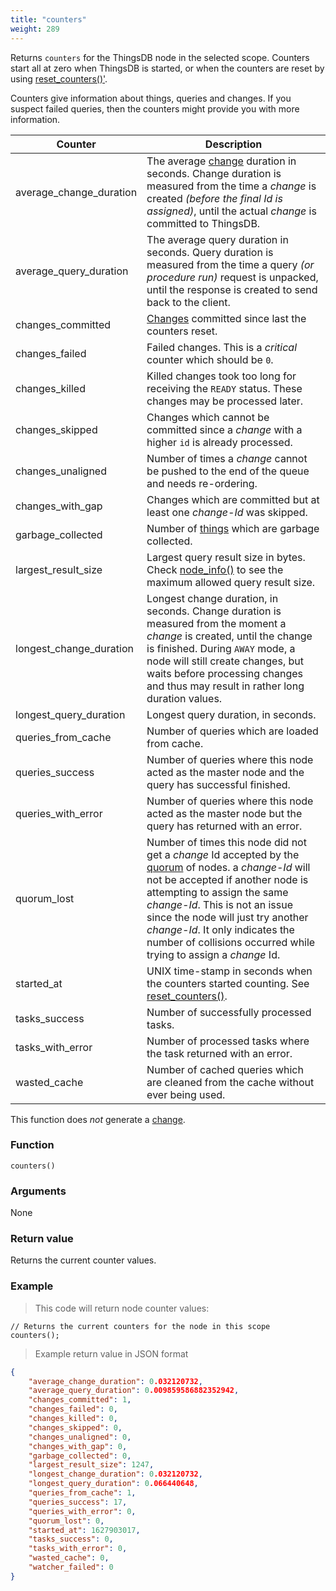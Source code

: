 ```yaml
---
title: "counters"
weight: 289
---
```


Returns `counters` for the ThingsDB node in the selected scope. Counters start all at zero when ThingsDB
is started, or when the counters are reset by using [reset_counters()'](../reset_counters).

Counters give information about things, queries and changes. If you suspect failed queries, then
the counters might provide you with more information.

Counter | Description
------- | -----------
average_change_duration | The average [change](../../overview/changes) duration in seconds. Change duration is measured from the time a *change* is created *(before the final Id is assigned)*, until the actual *change* is committed to ThingsDB.
average_query_duration | The average query duration in seconds. Query duration is measured from the time a query *(or procedure run)* request is unpacked, until the response is created to send back to the client.
changes_committed | [Changes](../../overview/changes) committed since last the counters reset.
changes_failed | Failed changes. This is a *critical* counter which should be `0`.
changes_killed | Killed changes took too long for receiving the `READY` status. These changes may be processed later.
changes_skipped | Changes which cannot be committed since a *change* with a higher `id` is already processed.
changes_unaligned | Number of times a *change* cannot be pushed to the end of the queue and needs re-ordering.
changes_with_gap | Changes which are committed but at least one *change-Id* was skipped.
garbage_collected | Number of [things](../../data-types/thing) which are garbage collected.
largest_result_size | Largest query result size in bytes. Check [node_info()](../node_info) to see the maximum allowed query result size.
longest_change_duration | Longest change duration, in seconds. Change duration is measured from the moment a *change* is created, until the change is finished. During `AWAY` mode, a node will still create changes, but waits before processing changes and thus may result in rather long duration values.
longest_query_duration | Longest query duration, in seconds.
queries_from_cache | Number of queries which are loaded from cache.
queries_success | Number of queries where this node acted as the master node and the query has successful finished.
queries_with_error | Number of queries where this node acted as the master node but the query has returned with an error.
quorum_lost | Number of times this node did not get a *change* Id accepted by the [quorum](../../overview/dictionary) of nodes. a *change-Id* will not be accepted if another node is attempting to assign the same *change-Id*. This is not an issue since the node will just try another *change-Id*. It only indicates the number of collisions occurred while trying to assign a *change* Id.
started_at | UNIX time-stamp in seconds when the counters started counting. See [reset_counters()](../reset_counters).
tasks_success | Number of successfully processed tasks.
tasks_with_error | Number of processed tasks where the task returned with an error.
wasted_cache | Number of cached queries which are cleaned from the cache without ever being used.

This function does *not* generate a [change](../../overview/changes).

### Function

`counters()`

### Arguments

None

### Return value

Returns the current counter values.

### Example

> This code will return node counter values:

```thingsdb,should_pass,@n
// Returns the current counters for the node in this scope
counters();
```

> Example return value in JSON format

```json
{
    "average_change_duration": 0.032120732,
    "average_query_duration": 0.009859586882352942,
    "changes_committed": 1,
    "changes_failed": 0,
    "changes_killed": 0,
    "changes_skipped": 0,
    "changes_unaligned": 0,
    "changes_with_gap": 0,
    "garbage_collected": 0,
    "largest_result_size": 1247,
    "longest_change_duration": 0.032120732,
    "longest_query_duration": 0.066440648,
    "queries_from_cache": 1,
    "queries_success": 17,
    "queries_with_error": 0,
    "quorum_lost": 0,
    "started_at": 1627903017,
    "tasks_success": 0,
    "tasks_with_error": 0,
    "wasted_cache": 0,
    "watcher_failed": 0
}
```
